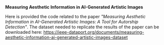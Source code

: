 **Measuring Aesthetic Information in AI-Generated Artistic Images**

Here is provided the code related to the paper *"Measuring Aesthetic Information in AI-Generated Artistic Images: A Tool for Autorship Detection"*. The dataset needed to replicate the results of the paper can be downloaded here: https://ieee-dataport.org/documents/measuring-aesthetic-information-ai-generated-artistic-images-dataset

